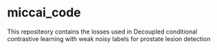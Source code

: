 # miccai_code
This repositeory contains the losses used in Decoupled conditional contrastive learning with weak noisy labels for prostate lesion detection
